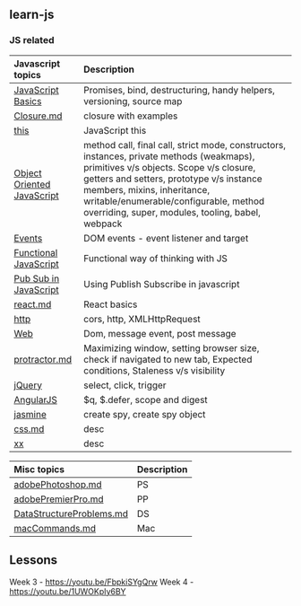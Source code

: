 ## learn-js

### JS related
| Javascript topics | Description |
| :------------ | :------------ |
| [JavaScript Basics](JavaScript/JavaScriptBasics.md) | Promises, bind, destructuring, handy helpers, versioning, source map  |
| [Closure.md](JavaScript/Closure.md) | closure with examples |
| [this](JavaScript/this.md) | JavaScript this |
| [Object Oriented JavaScript](JavaScript/objectOrientedJavaScript.md) | method call, final call, strict mode, constructors, instances, private methods (weakmaps), primitives v/s objects. Scope v/s closure, getters and setters, prototype v/s instance members, mixins, inheritance, writable/enumerable/configurable, method overriding, super, modules, tooling, babel, webpack |
| [Events](JavaScript/Events.md) | DOM events - event listener and target |
| [Functional JavaScript](JavaScript/functionalJavascript.md) | Functional way of thinking with JS |
| [Pub Sub in JavaScript](JavaScript/js-pub-sub.md) | Using Publish Subscribe in javascript |
| [react.md](JavaScript/react.md) | React basics |
| [http](JavaScript/http.md) | cors, http, XMLHttpRequest |
| [Web](JavaScript/http.md) | Dom, message event, post message |
| [protractor.md](JavaScript/protractor.md) | Maximizing window, setting browser size, check if navigated to new tab, Expected conditions, Staleness v/s visibility |
| [jQuery](JavaScript/jQuery.md) | select, click, trigger |
| [AngularJS](JavaScript/AngularJS.md) | $q, $.defer, scope and digest |
| [jasmine](JavaScript/jasmine.md) | create spy, create spy object |
| [css.md](JavaScript/css.md) | desc |
| [xx](JavaScript/xx) | desc |

| Misc topics | Description |
| :------------ | :------------ |
| [adobePhotoshop.md](miscNotes/adobePhotoshop.md) | PS |
| [adobePremierPro.md](miscNotes/adobePremierPro.md) | PP |
| [DataStructureProblems.md](miscNotes/DataStructureProblems.md) | DS |
| [macCommands.md](miscNotes/macCommands.md) | Mac |

Lessons
-------
Week 3 - https://youtu.be/FbpkiSYgQrw
Week 4 - https://youtu.be/1UWOKpIy6BY
